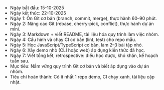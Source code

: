 - Ngày bắt đầu: 15-10-2025
- Ngày kết thúc: 22-10-2025
- Ngày 1: Ôn Git cơ bản (branch, commit, merge), thực hành 60–90 phút.
- Ngày 2: Nâng cao Git (rebase, cherry-pick, conflict), thực hành dự án mini.
- Ngày 3: Markdown + viết README, tài liệu hóa quy trình làm việc nhóm.
- Ngày 4: Cấu hình và chạy CI cơ bản (lint, test) cho repo mẫu.
- Ngày 5: Học JavaScript/TypeScript cơ bản, làm 2–3 bài tập nhỏ.
- Ngày 6: Xây demo nhỏ (CLI hoặc web) áp dụng kiến thức đã học.
- Ngày 7: Viết tổng kết, retrospective: điều học được, khó khăn, kế hoạch tuần sau.
- Mục tiêu: Nắm vững quy trình Git cơ bản và biết áp dụng vào dự án nhóm.
- Tiêu chí hoàn thành: Có ít nhất 1 repo demo, CI chạy xanh, tài liệu cập nhật.